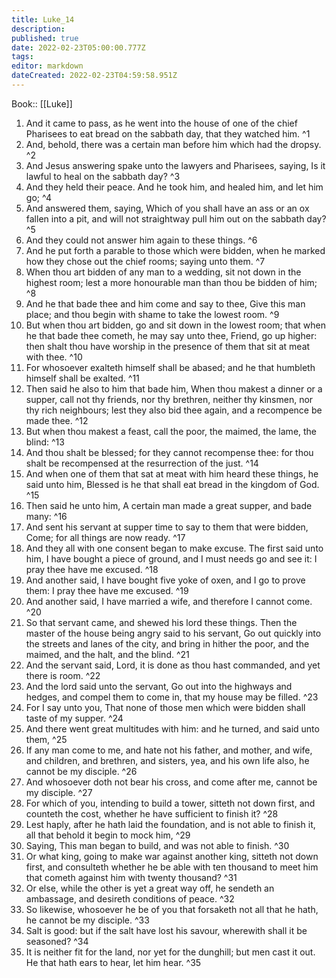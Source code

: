 ```yaml
---
title: Luke_14
description: 
published: true
date: 2022-02-23T05:00:00.777Z
tags: 
editor: markdown
dateCreated: 2022-02-23T04:59:58.951Z
---
```


 Book:: [[Luke]]
 1. And it came to pass, as he went into the house of one of the chief Pharisees to eat bread on the sabbath day, that they watched him. ^1
 2. And, behold, there was a certain man before him which had the dropsy. ^2
 3. And Jesus answering spake unto the lawyers and Pharisees, saying, Is it lawful to heal on the sabbath day? ^3
 4. And they held their peace. And he took him, and healed him, and let him go; ^4
 5. And answered them, saying, Which of you shall have an ass or an ox fallen into a pit, and will not straightway pull him out on the sabbath day? ^5
 6. And they could not answer him again to these things. ^6
 7. And he put forth a parable to those which were bidden, when he marked how they chose out the chief rooms; saying unto them. ^7
 8. When thou art bidden of any man to a wedding, sit not down in the highest room; lest a more honourable man than thou be bidden of him; ^8
 9. And he that bade thee and him come and say to thee, Give this man place; and thou begin with shame to take the lowest room. ^9
 10. But when thou art bidden, go and sit down in the lowest room; that when he that bade thee cometh, he may say unto thee, Friend, go up higher: then shalt thou have worship in the presence of them that sit at meat with thee. ^10
 11. For whosoever exalteth himself shall be abased; and he that humbleth himself shall be exalted. ^11
 12. Then said he also to him that bade him, When thou makest a dinner or a supper, call not thy friends, nor thy brethren, neither thy kinsmen, nor thy rich neighbours; lest they also bid thee again, and a recompence be made thee. ^12
 13. But when thou makest a feast, call the poor, the maimed, the lame, the blind: ^13
 14. And thou shalt be blessed; for they cannot recompense thee: for thou shalt be recompensed at the resurrection of the just. ^14
 15. And when one of them that sat at meat with him heard these things, he said unto him, Blessed is he that shall eat bread in the kingdom of God. ^15
 16. Then said he unto him, A certain man made a great supper, and bade many: ^16
 17. And sent his servant at supper time to say to them that were bidden, Come; for all things are now ready. ^17
 18. And they all with one consent began to make excuse. The first said unto him, I have bought a piece of ground, and I must needs go and see it: I pray thee have me excused. ^18
 19. And another said, I have bought five yoke of oxen, and I go to prove them: I pray thee have me excused. ^19
 20. And another said, I have married a wife, and therefore I cannot come. ^20
 21. So that servant came, and shewed his lord these things. Then the master of the house being angry said to his servant, Go out quickly into the streets and lanes of the city, and bring in hither the poor, and the maimed, and the halt, and the blind. ^21
 22. And the servant said, Lord, it is done as thou hast commanded, and yet there is room. ^22
 23. And the lord said unto the servant, Go out into the highways and hedges, and compel them to come in, that my house may be filled. ^23
 24. For I say unto you, That none of those men which were bidden shall taste of my supper. ^24
 25. And there went great multitudes with him: and he turned, and said unto them, ^25
 26. If any man come to me, and hate not his father, and mother, and wife, and children, and brethren, and sisters, yea, and his own life also, he cannot be my disciple. ^26
 27. And whosoever doth not bear his cross, and come after me, cannot be my disciple. ^27
 28. For which of you, intending to build a tower, sitteth not down first, and counteth the cost, whether he have sufficient to finish it? ^28
 29. Lest haply, after he hath laid the foundation, and is not able to finish it, all that behold it begin to mock him, ^29
 30. Saying, This man began to build, and was not able to finish. ^30
 31. Or what king, going to make war against another king, sitteth not down first, and consulteth whether he be able with ten thousand to meet him that cometh against him with twenty thousand? ^31
 32. Or else, while the other is yet a great way off, he sendeth an ambassage, and desireth conditions of peace. ^32
 33. So likewise, whosoever he be of you that forsaketh not all that he hath, he cannot be my disciple. ^33
 34. Salt is good: but if the salt have lost his savour, wherewith shall it be seasoned? ^34
 35. It is neither fit for the land, nor yet for the dunghill; but men cast it out. He that hath ears to hear, let him hear. ^35
